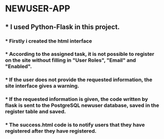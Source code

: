 # NEWUSER-APP

## * I used Python-Flask in this project.

### * Firstly i created the html interface

### * According to the assigned task, it is not possible to register on the site without filling in "User Roles", "Email" and "Enabled".
### * If the user does not provide the requested information, the site interface gives a warning.

### * If the requested information is given, the code written by flask is sent to the PostgreSQL newuser database, saved in the register table and saved.

### * The success.html code is to notify users that they have registered after they have registered.
